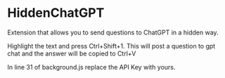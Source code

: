# HiddenChatGPT
Extension that allows you to send questions to ChatGPT in a hidden way.

Highlight the text and press Ctrl+Shift+1. This will post a question to gpt chat and the answer will be copied to Ctrl+V

In line 31 of background.js replace the API Key with yours.
